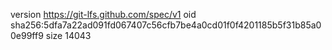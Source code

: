 version https://git-lfs.github.com/spec/v1
oid sha256:5dfa7a22ad091fd067407c56cfb7be4a0cd01f0f4201185b5f31b85a00e99ff9
size 14043

